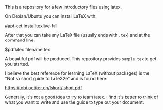 This is a repository for a few introductory files using latex.  

On Debian/Ubuntu you can install LaTeX with:

#apt-get install texlive-full

After that you can take any LaTeX file (usually ends with `.tex`) and at the
command line:

$pdflatex filename.tex

A beautiful pdf will be produced.  This repository provides `sample.tex`
to get you started.  

I believe the best reference for learning LaTeX (without packages) is the
"Not so short guide to LaTeX2e" and is found here:

https://tobi.oetiker.ch/lshort/lshort.pdf

Generally, it's not a good idea to try to learn latex.  I find it's better to
think of what you want to write and use the guide to type out your document.

